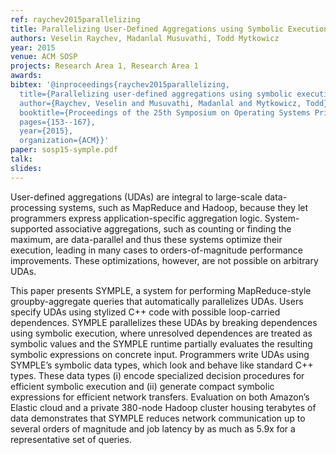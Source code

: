 ```yaml
---
ref: raychev2015parallelizing
title: Parallelizing User-Defined Aggregations using Symbolic Execution
authors: Veselin Raychev, Madanlal Musuvathi, Todd Mytkowicz   
year: 2015
venue: ACM SOSP
projects: Research Area 1, Research Area 1
awards:
bibtex: '@inproceedings{raychev2015parallelizing,
  title={Parallelizing user-defined aggregations using symbolic execution},
  author={Raychev, Veselin and Musuvathi, Madanlal and Mytkowicz, Todd},
  booktitle={Proceedings of the 25th Symposium on Operating Systems Principles},
  pages={153--167},
  year={2015},
  organization={ACM}}'
paper: sosp15-symple.pdf
talk: 
slides: 
---
```


User-defined aggregations (UDAs) are integral to large-scale data-processing systems, such as MapReduce and Hadoop, because they let programmers express application-specific aggregation logic. System-supported associative aggregations, such as counting or finding the maximum, are data-parallel and thus these systems optimize their execution, leading in many cases to orders-of-magnitude performance improvements. These optimizations, however, are not possible on arbitrary UDAs.

This paper presents SYMPLE, a system for performing MapReduce-style groupby-aggregate queries that automatically parallelizes UDAs. Users specify UDAs using stylized C++ code with possible loop-carried dependences. SYMPLE parallelizes these UDAs by breaking dependences using symbolic execution, where unresolved dependences are treated as symbolic values and the SYMPLE runtime partially evaluates the resulting symbolic expressions on concrete input. Programmers write UDAs using SYMPLE’s symbolic data types, which look and behave like standard C++ types. These data types (i) encode specialized decision procedures for efficient symbolic execution and (ii) generate compact symbolic expressions for efficient network transfers. Evaluation on both Amazon’s Elastic cloud and a private 380-node Hadoop cluster housing terabytes of data demonstrates that SYMPLE reduces network communication up to several orders of magnitude and job latency by as much as 5.9x for a representative set of queries.
